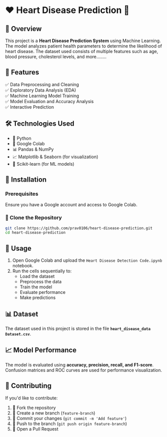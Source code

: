 # ❤️ Heart Disease Prediction 🏥

## 📝 Overview
This project is a **Heart Disease Prediction System** using Machine Learning. The model analyzes patient health parameters to determine the likelihood of heart disease. The dataset used consists of multiple features such as age, blood pressure, cholesterol levels, and more........


## 🚀 Features

✅ Data Preprocessing and Cleaning\
✅ Exploratory Data Analysis (EDA)\
✅ Machine Learning Model Training\
✅ Model Evaluation and Accuracy Analysis\
✅ Interactive Prediction

## 🛠️ Technologies Used

- 🐍 Python
- 📒 Google Colab
- 📊 Pandas & NumPy
- 📈 Matplotlib & Seaborn (for visualization)
- 🤖 Scikit-learn (for ML models)

## 🔧 Installation

### Prerequisites

Ensure you have a Google account and access to Google Colab.

### 📂 Clone the Repository

```bash
git clone https://github.com/prav0106/heart-disease-prediction.git
cd heart-disease-prediction
```

## 🏃 Usage

1. Open Google Colab and upload the `Heart Disease Detection Code.ipynb` notebook.
2. Run the cells sequentially to:
   - Load the dataset
   - Preprocess the data
   - Train the model
   - Evaluate performance
   - Make predictions

## 📊 Dataset

The dataset used in this project is stored in the file **`heart_disease_data Dataset.csv`**.

## 📈 Model Performance

The model is evaluated using **accuracy, precision, recall, and F1-score**. Confusion matrices and ROC curves are used for performance visualization.

## 🤝 Contributing

If you'd like to contribute:

1. 🔀 Fork the repository
2. 🌱 Create a new branch (`feature-branch`)
3. 💾 Commit your changes (`git commit -m 'Add feature'`)
4. 🚀 Push to the branch (`git push origin feature-branch`)
5. 🎯 Open a Pull Request
